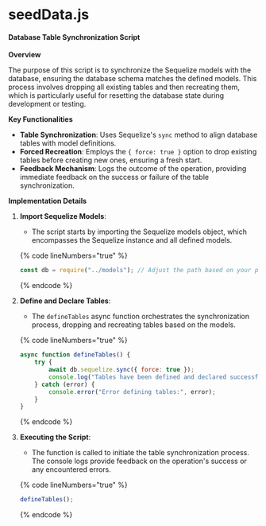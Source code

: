 # seedData.js

#### Database Table Synchronization Script

**Overview**

The purpose of this script is to synchronize the Sequelize models with the database, ensuring the database schema matches the defined models. This process involves dropping all existing tables and then recreating them, which is particularly useful for resetting the database state during development or testing.

**Key Functionalities**

* **Table Synchronization**: Uses Sequelize's `sync` method to align database tables with model definitions.
* **Forced Recreation**: Employs the `{ force: true }` option to drop existing tables before creating new ones, ensuring a fresh start.
* **Feedback Mechanism**: Logs the outcome of the operation, providing immediate feedback on the success or failure of the table synchronization.

**Implementation Details**

1.  **Import Sequelize Models**:

    * The script starts by importing the Sequelize models object, which encompasses the Sequelize instance and all defined models.

    {% code lineNumbers="true" %}
    ```javascript
    const db = require("../models"); // Adjust the path based on your project structure.
    ```
    {% endcode %}
2.  **Define and Declare Tables**:

    * The `defineTables` async function orchestrates the synchronization process, dropping and recreating tables based on the models.

    {% code lineNumbers="true" %}
    ```javascript
    async function defineTables() {
        try {
            await db.sequelize.sync({ force: true });
            console.log("Tables have been defined and declared successfully.");
        } catch (error) {
            console.error("Error defining tables:", error);
        }
    }
    ```
    {% endcode %}
3.  **Executing the Script**:

    * The function is called to initiate the table synchronization process. The console logs provide feedback on the operation's success or any encountered errors.

    {% code lineNumbers="true" %}
    ```javascript
    defineTables();
    ```
    {% endcode %}
